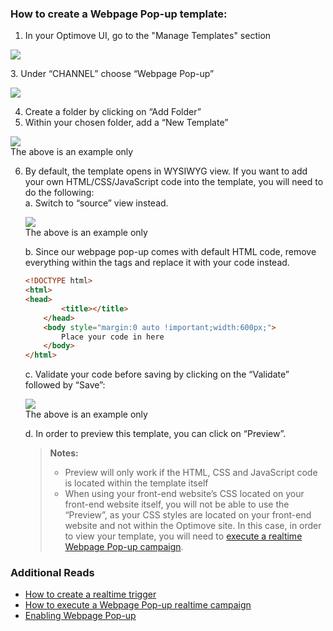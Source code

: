 ### How to create a Webpage Pop-up template:

1.	In your Optimove UI, go to the "Manage Templates" section
 <p align="left"><img src="https://github.com/optimove-tech/Web-SDK-Integration-Guide/blob/master/Webpage%20Pop-ups/images/m1.png?raw=true"></p> 
3.	Under “CHANNEL” choose “Webpage Pop-up”
 <p align="left"><img src="https://github.com/optimove-tech/Web-SDK-Integration-Guide/blob/master/Webpage%20Pop-ups/images/f1.png?raw=true"></p> 

4.	Create a folder by clicking on “Add Folder”
5.	Within your chosen folder, add a “New Template”
<p align="left"><img src="https://github.com/optimove-tech/Web-SDK-Integration-Guide/blob/master/Webpage%20Pop-ups/images/f2.png?raw=true"><br/>The above is an example only</p>
 
6.	By default, the template opens in WYSIWYG view. If you want to add your own HTML/CSS/JavaScript code into the template, you will need to do the following:<br/>
	a.	Switch to “source” view instead.
	<p align="left"><img src="https://github.com/optimove-tech/Web-SDK-Integration-Guide/blob/master/Webpage%20Pop-ups/images/f3.png?raw=true"><br/>The above is an example only</p>
 
	b.	Since our webpage pop-up comes with default HTML code, remove everything within the <bod></body> tags and replace it with your code instead.
	```html
	<!DOCTYPE html>
	<html>
	<head>
			<title></title>
		</head>
		<body style="margin:0 auto !important;width:600px;">
			Place your code in here
		</body>
	</html>
	```

	c.	Validate your code before saving by clicking on the “Validate” followed by “Save”:
	<p align="left"><img src="https://github.com/optimove-tech/Web-SDK-Integration-Guide/blob/master/Webpage%20Pop-ups/images/f4.png?raw=true"><br/>The above is an example only</p>
 
	d.	In order to preview this template, you can click on “Preview”.
	>**Notes:**
	>  - Preview will only work if the HTML, CSS and JavaScript code is located within the template itself 
	>  - When using your front-end website’s CSS located on your front-end website itself, you will not be able to use the “Preview”, as your CSS styles are located on your front-end website and not within the Optimove site. In this case, in order to view your template, you will need to [execute a realtime Webpage Pop-up campaign](https://docs.optimove.com/track-and-trigger/#Webpage). 
	>  	


### Additional Reads

 - [How to create a realtime trigger](https://github.com/optimove-tech/Web-SDK-Integration-Guide/blob/master/Webpage%20Pop-ups/create-trigger-in-Optimove-site.md)
 - [How to execute a Webpage Pop-up realtime campaign](https://docs.optimove.com/track-and-trigger/#Webpage)
 - [Enabling Webpage Pop-up](https://github.com/optimove-tech/Web-SDK-Integration-Guide/tree/master/Webpage%20Pop-ups)

 
